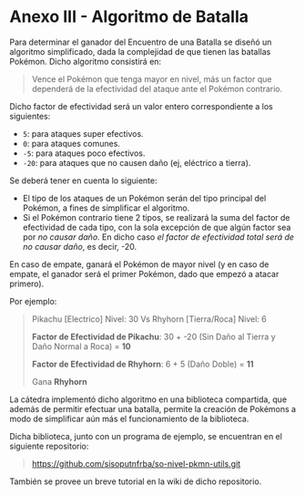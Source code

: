 # Anexo III - Algoritmo de Batalla

Para determinar el ganador del Encuentro de una Batalla se diseñó un algoritmo simplificado, dada la complejidad de que tienen las batallas Pokémon. Dicho algoritmo consistirá en:

> Vence el Pokémon que tenga mayor en nivel, más un factor que dependerá de la efectividad del ataque ante el Pokémon contrario.

Dicho factor de efectividad será un valor entero correspondiente a los siguientes:

* `5`: para ataques super efectivos.
* `0`: para ataques comunes.
* `-5`: para ataques poco efectivos.
* `-20`: para ataques que no causen daño (ej, eléctrico a tierra).

Se deberá tener en cuenta lo siguiente:

* El tipo de los ataques de un Pokémon serán del tipo principal del Pokémon, a fines de simplificar el algoritmo.
* Si el Pokémon contrario tiene 2 tipos, se realizará la suma del factor de efectividad de cada tipo, con la sola excepción de que algún factor sea por _no causar daño_. En dicho caso _el factor de efectividad total será de no causar daño_, es decir, -20.

En caso de empate, ganará el Pokémon de mayor nivel (y en caso de empate, el ganador será el primer Pokémon, dado que empezó a atacar primero).

Por ejemplo:

> Pikachu [Electrico] Nivel: 30 Vs Rhyhorn [Tierra/Roca] Nivel: 6
>
> **Factor de Efectividad de Pikachu**: 30 + -20 (Sin Daño al Tierra y Daño Normal a Roca) = **10**
>
> **Factor de Efectividad de Rhyhorn**: 6 + 5 (Daño Doble) = **11**
>>
>
> Gana **Rhyhorn**

La cátedra implementó dicho algoritmo en una biblioteca compartida, que además de permitir efectuar una batalla, permite la creación de Pokémons a modo de simplificar aún más el funcionamiento de la biblioteca.

Dicha biblioteca, junto con un programa de ejemplo, se encuentran en el siguiente repositorio:

> https://github.com/sisoputnfrba/so-nivel-pkmn-utils.git

También se provee un breve tutorial en la wiki de dicho repositorio.